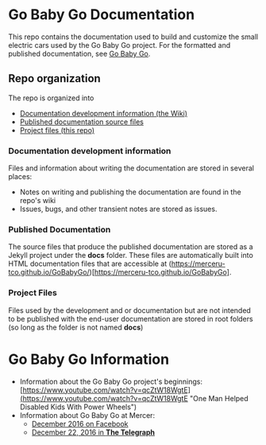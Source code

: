 # Go Baby Go Documentation

This repo contains the documentation used to build and customize the small electric cars used by the Go Baby Go project.
For the formatted and published documentation, see [Go Baby Go](https://merceru-tco.github.io/GoBabyGo/).

## Repo organization

The repo is organized into

* [Documentation development information (the Wiki)](https://github.com/MercerU-TCO/GoBabyGo/wiki)
* [Published documentation source files](https://merceru-tco.github.io/GoBabyGo/docs)
* [Project files (this repo)](https://github.com/MercerU-TCO/GoBabyGo)

### Documentation development information

Files and information about writing the documentation are stored in several places:

- Notes on writing and publishing the documentation are found in the repo's wiki
- Issues, bugs, and other transient notes are stored as issues.

### Published Documentation

The source files that produce the published documentation are stored as a Jekyll project under the **docs** folder. These files are automatically built into HTML documentation files that are accessible at (https://merceru-tco.github.io/GoBabyGo/)[https://merceru-tco.github.io/GoBabyGo].

### Project Files

Files used by the development and or documentation but are not intended to be published with the end-user documentation are stored in root folders (so long as the folder is not named **docs**)

# Go Baby Go Information

* Information about the Go Baby Go project's beginnings: [https://www.youtube.com/watch?v=qcZtW18WgtE](https://www.youtube.com/watch?v=qcZtW18WgtE "One Man Helped Disabled Kids With Power Wheels")
* Information about Go Baby Go at Mercer: 
	- [December 2016 on Facebook](https://www.facebook.com/mercertc/posts/1166188856828602)
	- [December 22, 2016 in __The Telegraph__](http://www.macon.com/news/local/education/article122402574.html)

